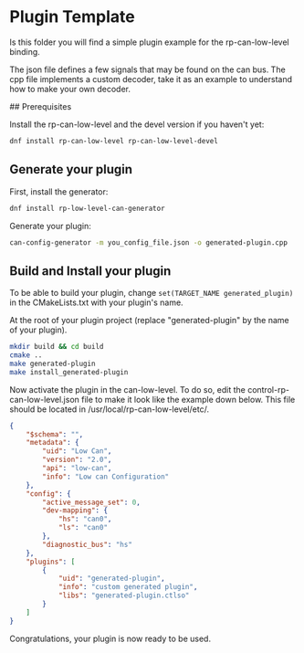 # Plugin Template

Is this folder you will find a simple plugin example for the rp-can-low-level binding.

The json file defines a few signals that may be found on the can bus.
The cpp file implements a custom decoder, take it as an example
to understand how to make your own decoder.

## Prerequisites

Install the rp-can-low-level and the devel version if you haven't yet:
```bash
dnf install rp-can-low-level rp-can-low-level-devel
```

## Generate your plugin

First, install the generator:
```bash
dnf install rp-low-level-can-generator
```

Generate your plugin:
```bash
can-config-generator -m you_config_file.json -o generated-plugin.cpp
```
## Build and Install your plugin

To be able to build your plugin, change ```set(TARGET_NAME generated_plugin)``` in
the CMakeLists.txt with your plugin's name.

At the root of your plugin project (replace "generated-plugin" by the name of
your plugin).

```bash
mkdir build && cd build
cmake ..
make generated-plugin
make install_generated-plugin
```

Now activate the plugin in the can-low-level.
To do so, edit the control-rp-can-low-level.json file to
make it look like the example down below. This file should be located in
/usr/local/rp-can-low-level/etc/.
```json
{
	"$schema": "",
	"metadata": {
		"uid": "Low Can",
		"version": "2.0",
		"api": "low-can",
		"info": "Low can Configuration"
	},
	"config": {
		"active_message_set": 0,
		"dev-mapping": {
			"hs": "can0",
			"ls": "can0"
		},
		"diagnostic_bus": "hs"
	},
	"plugins": [
		{
			"uid": "generated-plugin",
			"info": "custom generated plugin",
			"libs": "generated-plugin.ctlso"
		}
	]
}
```

Congratulations, your plugin is now ready to be used.
